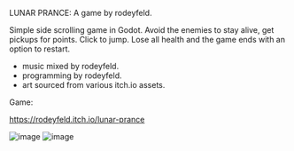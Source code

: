 LUNAR PRANCE: A game by rodeyfeld.

Simple side scrolling game in Godot. Avoid the enemies to stay alive, get pickups for points. Click to jump.
Lose all health and the game ends with an option to restart. 
- music mixed by rodeyfeld.
- programming by rodeyfeld.
- art sourced from various itch.io assets.

Game:

https://rodeyfeld.itch.io/lunar-prance

![image](https://github.com/user-attachments/assets/2a03ca2b-5b25-438c-bb82-e2569e57e473)
![image](https://github.com/user-attachments/assets/dd17142c-969b-4c74-88e2-2affbd8b49a3)
